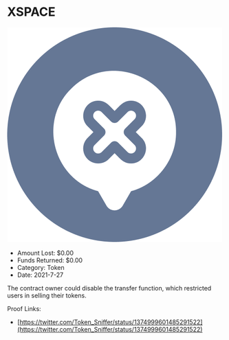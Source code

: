 # XSPACE
![XSPACE](/rektimages/XSPACE.png)
- Amount Lost: $0.00
- Funds Returned: $0.00
- Category: Token
- Date: 2021-7-27

The contract owner could disable the transfer function, which restricted users in selling their tokens.  
  



Proof Links:
- [https://twitter.com/Token_Sniffer/status/1374999601485291522](https://twitter.com/Token_Sniffer/status/1374999601485291522)


